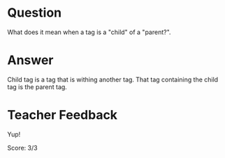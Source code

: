 # Question
What does it mean when a tag is a "child" of a "parent?".

# Answer
Child tag is a tag that is withing another tag. That tag containing the child tag is the parent tag.

# Teacher Feedback

Yup!

Score: 3/3